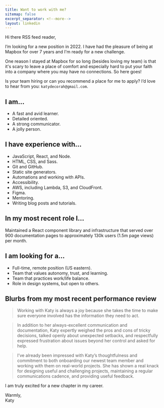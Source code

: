 ```yaml
---
title: Want to work with me?
sitemap: false
excerpt_separator: <!--more-->
layout: linkedin
---
```


Hi there RSS feed reader,

I’m looking for a new position in 2022. I have had the pleasure of being at Mapbox for over 7 years and I'm ready for a new challenge.

One reason I stayed at Mapbox for so long (besides loving my team) is that it's scary to leave a place of comfort and especially hard to put your faith into a company where you may have no connections. So here goes!

<!--more-->

Is your team hiring or can you recommend a place for me to apply? I’d love to hear from you: `katydecorah@gmail.com`.

## I am…

- A fast and avid learner.
- Detailed oriented.
- A strong communicator.
- A jolly person.

## I have experience with…

- JavaScript, React, and Node.
- HTML, CSS, and Sass.
- Git and GitHub.
- Static site generators.
- Automations and working with APIs.
- Accessibility.
- AWS, including Lambda, S3, and CloudFront.
- Figma.
- Mentoring.
- Writing blog posts and tutorials.

## In my most recent role I…

Maintained a React component library and infrastructure that served over 900 documentation pages to approximately 130k users (1.5m page views) per month.

## I am looking for a…

- Full-time, remote position (US eastern).
- Team that values autonomy, trust, and learning.
- Team that practices work/life balance.
- Role in design systems, but open to others.

## Blurbs from my most recent performance review

> Working with Katy is always a joy because she takes the time to make sure everyone involved has the information they need to act.

> In addition to her always-excellent communication and documentation, Katy expertly weighed the pros and cons of tricky decisions, talked openly about unexpected setbacks, and respectfully expressed frustration about issues beyond her control and asked for help.

> I’ve already been impressed with Katy’s thoughtfulness and commitment to both onboarding our newest team member and working with them on real-world projects. She has shown a real knack for designing useful and challenging projects, maintaining a regular communications cadence, and providing useful feedback.

I am truly excited for a new chapter in my career.

Warmly,\
Katy
